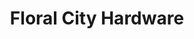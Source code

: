 ---
title: "Floral City Hardware"
url: /floral-city/floral-city-hardware-e-orange-ave-3/
shop: Eisenwaren
---